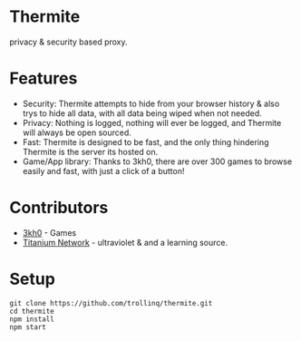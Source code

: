 # Thermite
privacy & security based proxy.

# Features
- Security: Thermite attempts to hide from your browser history & also trys to hide all data, with all data being wiped when not needed.
- Privacy: Nothing is logged, nothing will ever be logged, and Thermite will always be open sourced.
- Fast: Thermite is designed to be fast, and the only thing hindering Thermite is the server its hosted on.
- Game/App library: Thanks to 3kh0, there are over 300 games to browse easily and fast, with just a click of a button!

# Contributors
- [3kh0](https://github.com/3kh0) - Games
- [Titanium Network](https://github.com/titaniumnetwork-dev) - ultraviolet & and a learning source.

# Setup
```
git clone https://github.com/trollinq/thermite.git
cd thermite
npm install
npm start
```